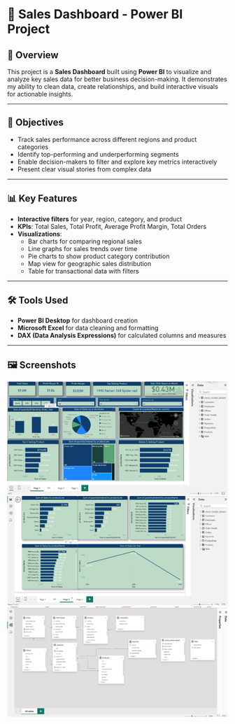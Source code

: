 # 🧠 Sales Dashboard - Power BI Project

## 📌 Overview

This project is a **Sales Dashboard** built using **Power BI** to visualize and analyze key sales data for better business decision-making. It demonstrates my ability to clean data, create relationships, and build interactive visuals for actionable insights.

---

## 🎯 Objectives

- Track sales performance across different regions and product categories
- Identify top-performing and underperforming segments
- Enable decision-makers to filter and explore key metrics interactively
- Present clear visual stories from complex data

---

## 📊 Key Features

- **Interactive filters** for year, region, category, and product
- **KPIs**: Total Sales, Total Profit, Average Profit Margin, Total Orders
- **Visualizations**:
  - Bar charts for comparing regional sales
  - Line graphs for sales trends over time
  - Pie charts to show product category contribution
  - Map view for geographic sales distribution
  - Table for transactional data with filters

---

## 🛠️ Tools Used

- **Power BI Desktop** for dashboard creation
- **Microsoft Excel** for data cleaning and formatting
- **DAX (Data Analysis Expressions)** for calculated columns and measures

---

## 🖼️ Screenshots

![dashboard_SS](assets/dashboard_screenshot_1.png)
![dashboard_SS](assets/dashboard_screenshot_2.png)
![dashboard_SS](assets/dashboard_screenshot_3.png)

